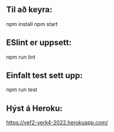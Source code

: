 ## Til að keyra: 
npm install
npm start

## ESlint er uppsett:
npm run lint

## Einfalt test sett upp:
npm run test

## Hýst á Heroku:
https://vef2-verk4-2022.herokuapp.com/